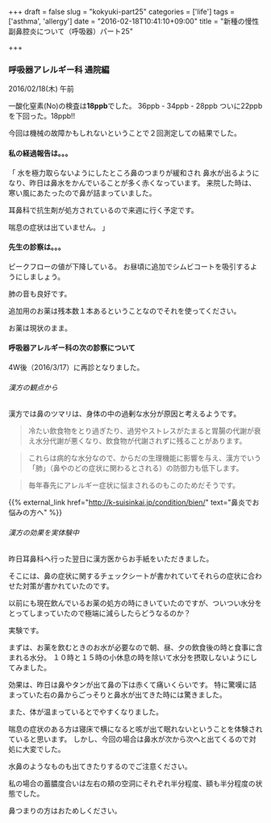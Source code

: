 +++
draft = false
slug = "kokyuki-part25"
categories = ['life']
tags = ['asthma', 'allergy']
date = "2016-02-18T10:41:10+09:00"
title = "新種の慢性副鼻腔炎について（呼吸器）パート25"

+++

### 呼吸器アレルギー科 通院編

2016/02/18(木) 午前

一酸化窒素(No)の検査は**18ppb**でした。
36ppb - 34ppb - 28ppb
ついに22ppbを下回った。18ppb!!

今回は機械の故障かもしれないということで２回測定しての結果でした。

<!--more-->

#### 私の経過報告は。。。

「
水を極力取らないようにしたところ鼻のつまりが緩和され
鼻水が出るようになり、昨日は鼻水をかんでいることが多く赤くなっています。
来院した時は、寒い風にあたったので鼻が詰まっていました。

耳鼻科で抗生剤が処方されているので来週に行く予定です。

喘息の症状は出ていません。
」

#### 先生の診察は。。。

ピークフローの値が下降している。
お昼頃に追加でシムビコートを吸引するようにしましょう。

肺の音も良好です。

追加用のお薬は残本数１本あるということなのでそれを使ってください。

お薬は現状のまま。

#### 呼吸器アレルギー科の次の診察について

4W後（2016/3/17）に再診となりました。

###### 漢方の観点から
漢方では鼻のツマリは、身体の中の過剰な水分が原因と考えるようです。

> 冷たい飲食物をとり過ぎたり、過労やストレスがたまると胃腸の代謝が衰え水分代謝が悪くなり、飲食物が代謝されずに残ることがあります。

> これらは病的な水分なので、からだの生理機能に影響を与え、漢方でいう「肺」（鼻やのどの症状に関わるとされる）の防御力も低下します。

> 毎年春先にアレルギー症状に悩まされるのもこのためだそうです。

{{% external_link href="http://k-suisinkai.jp/condition/bien/" text="鼻炎でお悩みの方へ" %}}

###### 漢方の効果を実体験中
昨日耳鼻科へ行った翌日に漢方医からお手紙をいただきました。

そこには、鼻の症状に関するチェックシートが書かれていてそれらの症状に合わせた対策が書かれていたのです。

以前にも現在飲んでいるお薬の処方の時にきいていたのですが、ついつい水分をとってしまっていたので極端に減らしたらどうなるのか？

実験です。

まずは、お薬を飲むときのお水が必要なので朝、昼、夕の飲食後の時と食事に含まれる水分。
１０時と１５時の小休息の時を除いて水分を摂取しないようにしてみました。

効果は、昨日は鼻やタンが出て鼻の下は赤くて痛いくらいです。
特に驚嘆に詰まっていた右の鼻からごっそりと鼻水が出てきた時には驚きました。

また、体が温まっているとでやすくなりました。

喘息の症状のある方は寝床で横になると咳が出て眠れないということを体験されていると思います。
しかし、今回の場合は鼻水が次から次へと出てくるので対処に大変でした。

水鼻のようなものも出てきたりするのでご注意ください。

私の場合の蓄膿度合いは左右の頬の空洞にそれぞれ半分程度、額も半分程度の状態でした。

鼻つまりの方はおためしください。

